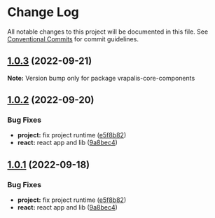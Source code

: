 # Change Log

All notable changes to this project will be documented in this file.
See [Conventional Commits](https://conventionalcommits.org) for commit guidelines.

## [1.0.3](https://github.com/ionic-team/stencil-component-starter/compare/v1.0.2...v1.0.3) (2022-09-21)

**Note:** Version bump only for package vrapalis-core-components





## [1.0.2](https://github.com/ionic-team/stencil-component-starter/compare/v0.1.0...v1.0.2) (2022-09-20)


### Bug Fixes

* **project:** fix project runtime ([e5f8b82](https://github.com/ionic-team/stencil-component-starter/commit/e5f8b82fdfb69e58075144ddcad3c697d7abc1ae))
* **react:** react app and lib ([9a8bec4](https://github.com/ionic-team/stencil-component-starter/commit/9a8bec4eb4dbab2f78575448a7f1eb9044c141d7))





## [1.0.1](https://github.com/ionic-team/stencil-component-starter/compare/v0.1.0...v1.0.1) (2022-09-18)


### Bug Fixes

* **project:** fix project runtime ([e5f8b82](https://github.com/ionic-team/stencil-component-starter/commit/e5f8b82fdfb69e58075144ddcad3c697d7abc1ae))
* **react:** react app and lib ([9a8bec4](https://github.com/ionic-team/stencil-component-starter/commit/9a8bec4eb4dbab2f78575448a7f1eb9044c141d7))
